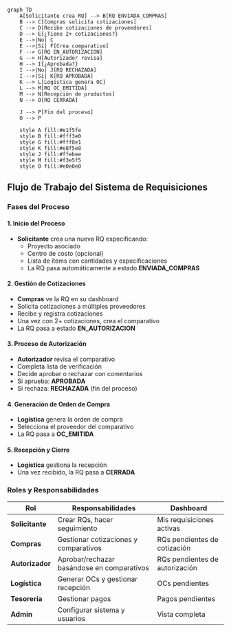 ```mermaid
graph TD
    A[Solicitante crea RQ] --> B[RQ ENVIADA_COMPRAS]
    B --> C[Compras solicita cotizaciones]
    C --> D[Recibe cotizaciones de proveedores]
    D --> E{¿Tiene 2+ cotizaciones?}
    E -->|No| C
    E -->|Sí| F[Crea comparativo]
    F --> G[RQ EN_AUTORIZACION]
    G --> H[Autorizador revisa]
    H --> I{¿Aprobada?}
    I -->|No| J[RQ RECHAZADA]
    I -->|Sí| K[RQ APROBADA]
    K --> L[Logística genera OC]
    L --> M[RQ OC_EMITIDA]
    M --> N[Recepción de productos]
    N --> O[RQ CERRADA]
    
    J --> P[Fin del proceso]
    O --> P

    style A fill:#e1f5fe
    style B fill:#fff3e0
    style G fill:#fff8e1
    style K fill:#e8f5e8
    style J fill:#ffebee
    style M fill:#f3e5f5
    style O fill:#e0e0e0
```

## Flujo de Trabajo del Sistema de Requisiciones

### Fases del Proceso

#### 1. Inicio del Proceso
- **Solicitante** crea una nueva RQ especificando:
  - Proyecto asociado
  - Centro de costo (opcional)
  - Lista de ítems con cantidades y especificaciones
  - La RQ pasa automáticamente a estado **ENVIADA_COMPRAS**

#### 2. Gestión de Cotizaciones
- **Compras** ve la RQ en su dashboard
- Solicita cotizaciones a múltiples proveedores
- Recibe y registra cotizaciones
- Una vez con 2+ cotizaciones, crea el comparativo
- La RQ pasa a estado **EN_AUTORIZACION**

#### 3. Proceso de Autorización
- **Autorizador** revisa el comparativo
- Completa lista de verificación
- Decide aprobar o rechazar con comentarios
- Si aprueba: **APROBADA**
- Si rechaza: **RECHAZADA** (fin del proceso)

#### 4. Generación de Orden de Compra
- **Logística** genera la orden de compra
- Selecciona el proveedor del comparativo
- La RQ pasa a **OC_EMITIDA**

#### 5. Recepción y Cierre
- **Logística** gestiona la recepción
- Una vez recibido, la RQ pasa a **CERRADA**

### Roles y Responsabilidades

| Rol | Responsabilidades | Dashboard |
|-----|------------------|-----------|
| **Solicitante** | Crear RQs, hacer seguimiento | Mis requisiciones activas |
| **Compras** | Gestionar cotizaciones y comparativos | RQs pendientes de cotización |
| **Autorizador** | Aprobar/rechazar basándose en comparativos | RQs pendientes de autorización |
| **Logística** | Generar OCs y gestionar recepción | OCs pendientes |
| **Tesorería** | Gestionar pagos | Pagos pendientes |
| **Admin** | Configurar sistema y usuarios | Vista completa |
